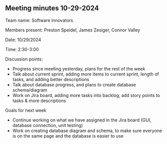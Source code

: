 ## Meeting minutes 10-29-2024

Team name:   Software Innovators	

Members present:   Preston Speidel, James Zesiger, Connor Valley

Date:	10/29/2024

Time:	2:30-3:00

Discussion points: 

* Progress since meeting yesterday, plans for the rest of the week
* Talk about current sprint, adding more items to current sprint, length of tasks, and adding better descriptions
* Talk about database progress, and plans to create database schema/diagram
* Work on Jira board, adding more tasks into backlog, add story points to tasks & more descriptions

Goals for next week 

* Continue working on what we have assigned in the Jira board (GUI, database connection, unit testing)
* Work on creating database diagram and schema, to make sure everyone is on the same page and the database is easier to use